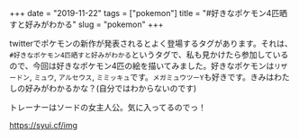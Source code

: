 +++
date = "2019-11-22"
tags = ["pokemon"]
title = "#好きなポケモン4匹晒すと好みがわかる"
slug = "pokemon"
+++

twitterでポケモンの新作が発表されるとよく登場するタグがあります。それは、`#好きなポケモン4匹晒すと好みがわかる`というタグで、私も見かけたら参加しているので、今回は好きなポケモン4匹の絵を描いてみました。好きなポケモンは`リザードン`, `ミュウ`, `アルセウス`, `ミミッキュ`です。`メガミュウツーY`も好きです。きみはわたしの好みがわかるかな？(自分ではわからないのです)

トレーナーはソードの女主人公。気に入ってるのでっ！

https://syui.cf/img
